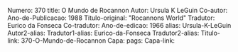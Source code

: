 Numero: 370
title: O Mundo de Rocannon
Autor: Ursula K LeGuin
Co-autor: 
Ano-de-Publicacao: 1988
Titulo-original: "Rocannons World"
Tradutor: Eurico da Fonseca
Co-tradutor: 
Ano-de-edicao: 1966
alias: Ursula-K-LeGuin
Autor2-alias: 
Tradutor1-alias: Eurico-da-Fonseca
Tradutor2-alias: 
Titulo-link: 370-O-Mundo-de-Rocannon
Capa: 
pags: 
Capa-link: 